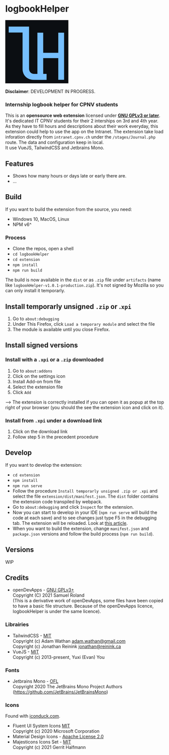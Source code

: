 # logbookHelper
<img src="icon.png" width="200px" alt="logbookHelper icon with letter L and H" /> 

**Disclaimer**: DEVELOPMENT IN PROGRESS.

### Internship logbook helper for CPNV students
This is an **opensource web extension** licensed under **[GNU GPLv3 or later](/LICENSE)**. It's dedicated IT CPNV students for their 2 interships on 3rd and 4th year. As they have to fill hours and descriptions about their work everyday, this extension could help to use the app on the Intranet. The extension take load inforation directly from `intranet.cpnv.ch` under the `/stages/Journal.php` route. The data and configuration keep in local.  
It use VueJS, TailwindCSS and Jetbrains Mono. <!-- **Only available for Firefox Desktop 57.0+**.-->

## Features
- Shows how many hours or days late or early there are.
- ...

## Build
If you want to build the extension from the source, you need:
- Windows 10, MacOS, Linux
- NPM v6^

### Process
- Clone the repos, open a shell
- `cd logbookHelper`
- `cd extension`
- `npm install`
- `npm run build`

The build is now available in the `dist` or as `.zip` file under `artifacts` (name like `logbookHelper-v1.0.1-production.zip`). It's not signed by Mozilla so you can only install it temporarly.

## Install temporarly unsigned `.zip` or .`xpi`
1. Go to `about:debugging`
1. Under This Firefox, click `Load a temporary module` and select the file
1. The module is available until you close Firefox.

## Install signed versions
### Install with a `.xpi` or a `.zip` downloaded
1. Go to `about:addons`
1. Click on the settings icon
1. Install Add-on from file
1. Select the extension file
1. Click `Add`

--> The extension is correctly installed if you can open it as popup at the top right of your browser (you should the see the extension icon and click on it).

### Install from `.xpi` under a download link
1. Click on the download link
1. Follow step 5 in the precedent procedure

## Develop
If you want to develop the extension:
- `cd extension`
- `npm install`
- `npm run serve`
- Follow the procedure `Install temporarly unsigned .zip or .xpi` and select the file `extension/dist/manifest.json`. The `dist` folder contains the extension code transpiled by webpack.
- Go to `about:debugging` and click `Inspect` for the extension.
- Now you can start to develop in your IDE (`npm run serve` will build the code at each save) and to see changes just type F5 in the debugging tab. The extension will be reloaded. Look at [this article](https://extensionworkshop.com/documentation/develop/debugging/#debugging-popups).
- When you want to build the extension, change `manifest.json` and `package.json` versions and follow the build process (`npm run build`).

## Versions
WIP

## Credits
- openDevApps - [GNU GPLv3+](https://github.com/samuelroland/openDevApps/blob/develop/LICENSE.txt)  
Copyright (C) 2021 Samuel Roland  
(This is a derivative work of openDevApps, some files have been copied to have a basic file structure. Because of the openDevApps licence, logbookHelper is under the same licence).

### Librairies
- TailwindCSS - [MIT](https://github.com/tailwindlabs/tailwindcss/blob/master/LICENSE)  
Copyright (c) Adam Wathan <adam.wathan@gmail.com>  
Copyright (c) Jonathan Reinink <jonathan@reinink.ca>  
- VueJS - [MIT](https://github.com/vuejs/vue/blob/dev/LICENSE)  
Copyright (c) 2013-present, Yuxi (Evan) You
### Fonts
- Jetbrains Mono - [OFL](https://github.com/JetBrains/JetBrainsMono/blob/master/OFL.txt)  
Copyright 2020 The JetBrains Mono Project Authors (https://github.com/JetBrains/JetBrainsMono)
### Icons
Found with [iconduck.com](https://iconduck.com).
- Fluent UI System Icons  [MIT](https://github.com/microsoft/fluentui-system-icons/blob/master/LICENSE)  
Copyright (c) 2020 Microsoft Corporation
- Material Design Icons - [Apache License 2.0](https://github.com/Templarian/MaterialDesign/blob/master/LICENSE)
- Majesticons Icons Set - [MIT](https://github.com/halfmage/majesticons/blob/main/LICENSE)  
Copyright (c) 2021 Gerrit Halfmann
